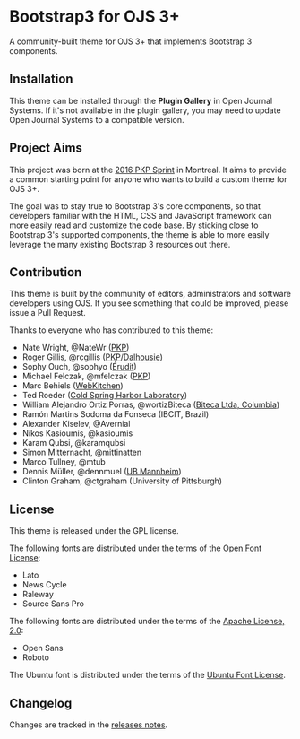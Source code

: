 # Bootstrap3 for OJS 3+

A community-built theme for OJS 3+ that implements Bootstrap 3 components.

## Installation

This theme can be installed through the **Plugin Gallery** in Open Journal Systems. If it's not available in the plugin gallery, you may need to update Open Journal Systems to a compatible version.

## Project Aims

This project was born at the [2016 PKP Sprint](https://pkp.sfu.ca/2016/04/29/sprinting-in-montreal/) in Montreal. It aims to provide a common starting point for anyone who wants to build a custom theme for OJS 3+.

The goal was to stay true to Bootstrap 3's core components, so that developers familiar with the HTML, CSS and JavaScript framework can more easily read and customize the code base. By sticking close to Bootstrap 3's supported components, the theme is able to more easily leverage the many existing Bootstrap 3 resources out there.

## Contribution

This theme is built by the community of editors, administrators and software developers using OJS. If you see something that could be improved, please issue a Pull Request.

Thanks to everyone who has contributed to this theme:

- Nate Wright, @NateWr ([PKP](https://pkp.sfu.ca))
- Roger Gillis, @rcgillis ([PKP](https://pkp.sfu.ca)/[Dalhousie](http://www.dal.ca/))
- Sophy Ouch, @sophyo ([Érudit](http://www.erudit.org/en/))
- Michael Felczak, @mfelczak ([PKP](https://pkp.sfu.ca))
- Marc Behiels ([WebKitchen](http://webkitchen.ca/))
- Ted Roeder ([Cold Spring Harbor Laboratory](http://www.cshl.edu/))
- William Alejandro Ortiz Porras, @wortizBiteca ([Biteca Ltda, Columbia](http://www.biteca.com/))
- Ramón Martins Sodoma da Fonseca (IBCIT, Brazil)
- Alexander Kiselev, @Avernial
- Nikos Kasioumis, @kasioumis
- Karam Qubsi, @karamqubsi
- Simon Mitternacht, @mittinatten
- Marco Tullney, @mtub
- Dennis Müller, @dennmuel ([UB Mannheim](https://www.bib.uni-mannheim.de/))
- Clinton Graham, @ctgraham (University of Pittsburgh)

## License
This theme is released under the GPL license.

The following fonts are distributed under the terms of the [Open Font License](https://scripts.sil.org/cms/scripts/page.php?site_id=nrsi&id=OFL):

- Lato
- News Cycle
- Raleway
- Source Sans Pro

The following fonts are distributed under the terms of the [Apache License, 2.0](http://www.apache.org/licenses/LICENSE-2.0):

- Open Sans
- Roboto

The Ubuntu font is distributed under the terms of the [Ubuntu Font License](http://font.ubuntu.com/ufl/).

## Changelog

Changes are tracked in the [releases notes](https://github.com/NateWr/bootstrap3/releases).